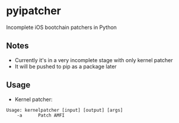 # pyipatcher
Incomplete iOS bootchain patchers in Python
## Notes
* Currently it's in a very incomplete stage with only kernel patcher
* It will be pushed to pip as a package later
## Usage
* Kernel patcher:
```
Usage: kernelpatcher [input] [output] [args]
	-a		Patch AMFI
```
